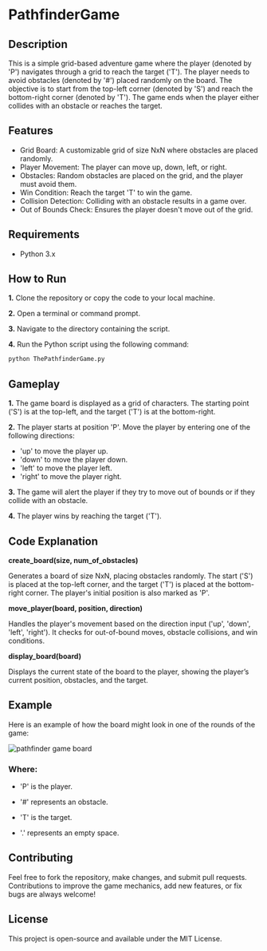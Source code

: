 # PathfinderGame
## Description
This is a simple grid-based adventure game where the player (denoted by 'P') navigates through a grid to reach the target ('T'). The player needs to avoid obstacles (denoted by '#') placed randomly on the board. The objective is to start from the top-left corner (denoted by 'S') and reach the bottom-right corner (denoted by 'T'). The game ends when the player either collides with an obstacle or reaches the target.
## Features
- Grid Board: A customizable grid of size NxN where obstacles are placed randomly.
- Player Movement: The player can move up, down, left, or right.
- Obstacles: Random obstacles are placed on the grid, and the player must avoid them.
- Win Condition: Reach the target 'T' to win the game.
- Collision Detection: Colliding with an obstacle results in a game over.
- Out of Bounds Check: Ensures the player doesn't move out of the grid.

## Requirements
- Python 3.x

## How to Run
**1.** Clone the repository or copy the code to your local machine.

**2.** Open a terminal or command prompt.

**3.** Navigate to the directory containing the script.

**4.** Run the Python script using the following command:
```bash 
python ThePathfinderGame.py
```

## Gameplay
**1.** The game board is displayed as a grid of characters. The starting point ('S') is at the top-left, and the target ('T') is at the bottom-right.

**2.** The player starts at position 'P'. Move the player by entering one of the following directions:
- 'up' to move the player up.
- 'down' to move the player down.
- 'left' to move the player left.
- 'right' to move the player right.
  
**3.** The game will alert the player if they try to move out of bounds or if they collide with an obstacle.
  
**4.** The player wins by reaching the target ('T').

## Code Explanation
**create_board(size, num_of_obstacles)**

Generates a board of size NxN, placing obstacles randomly. The start ('S') is placed at the top-left corner, and the target ('T') is placed at the bottom-right corner. The player's initial position is also marked as 'P'.

**move_player(board, position, direction)**

Handles the player's movement based on the direction input ('up', 'down', 'left', 'right'). It checks for out-of-bound moves, obstacle collisions, and win conditions.

**display_board(board)**

Displays the current state of the board to the player, showing the player’s current position, obstacles, and the target.

## Example
Here is an example of how the board might look in one of the rounds of the game:

![pathfinder game board](https://github.com/user-attachments/assets/9e1df8d3-0938-43b0-8d6a-7cdfc8272220)

### Where:

- 'P' is the player.

- '#' represents an obstacle.

- 'T' is the target.

- '.' represents an empty space.

## Contributing
Feel free to fork the repository, make changes, and submit pull requests. Contributions to improve the game mechanics, add new features, or fix bugs are always welcome!

## License
This project is open-source and available under the MIT License.


